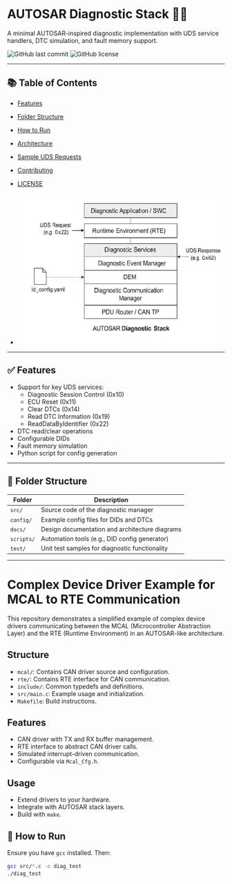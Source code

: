 # AUTOSAR Diagnostic Stack 🚗🧰  
A minimal AUTOSAR-inspired diagnostic implementation with UDS service handlers, DTC simulation, and fault memory support.

![GitHub last commit](https://img.shields.io/github/last-commit/vkeshri2/autosar-diagnostics)
![GitHub license](https://img.shields.io/github/license/vkeshri2/autosar-diagnostics)

---

## 📚 Table of Contents
- [Features](#features)
- [Folder Structure](#folder-structure)
- [How to Run](#how-to-run)
- [Architecture](#architecture)
- [Sample UDS Requests](#sample-uds-requests)
- [Contributing](#contributing)
- [LICENSE](LICENSE)

- ![Architecture](docs/architecture.png)
---

## ✅ Features

- Support for key UDS services:
  - Diagnostic Session Control (0x10)
  - ECU Reset (0x11)
  - Clear DTCs (0x14)
  - Read DTC Information (0x19)
  - ReadDataByIdentifier (0x22)
- DTC read/clear operations
- Configurable DIDs
- Fault memory simulation
- Python script for config generation

---

## 📁 Folder Structure

| Folder      | Description                                         |
|-------------|-----------------------------------------------------|
| `src/`      | Source code of the diagnostic manager               |
| `config/`   | Example config files for DIDs and DTCs              |
| `docs/`     | Design documentation and architecture diagrams      |
| `scripts/`  | Automation tools (e.g., DID config generator)       |
| `test/`     | Unit test samples for diagnostic functionality      |

---
# Complex Device Driver Example for MCAL to RTE Communication

This repository demonstrates a simplified example of complex device drivers communicating
between the MCAL (Microcontroller Abstraction Layer) and the RTE (Runtime Environment) in
an AUTOSAR-like architecture.

## Structure

- `mcal/`: Contains CAN driver source and configuration.
- `rte/`: Contains RTE interface for CAN communication.
- `include/`: Common typedefs and definitions.
- `src/main.c`: Example usage and initialization.
- `Makefile`: Build instructions.

## Features

- CAN driver with TX and RX buffer management.
- RTE interface to abstract CAN driver calls.
- Simulated interrupt-driven communication.
- Configurable via `Mcal_Cfg.h`.

## Usage

- Extend drivers to your hardware.
- Integrate with AUTOSAR stack layers.
- Build with `make`.


## 🚀 How to Run

Ensure you have `gcc` installed. Then:

```bash
gcc src/*.c -o diag_test
./diag_test
